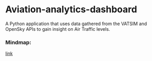 # Aviation-analytics-dashboard
A Python application that uses data gathered from the VATSIM and OpenSky APIs to gain insight on Air Traffic levels.


### Mindmap:
[link](https://orgpad.info/o/BCi24wnHJOY4NwUUgqmsCe)